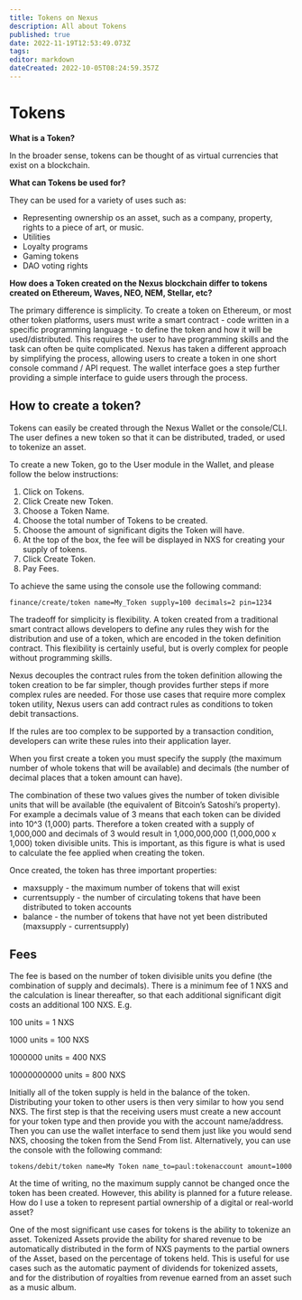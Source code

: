 ```yaml
---
title: Tokens on Nexus
description: All about Tokens
published: true
date: 2022-11-19T12:53:49.073Z
tags: 
editor: markdown
dateCreated: 2022-10-05T08:24:59.357Z
---
```


# Tokens

**What is a Token?**

In the broader sense, tokens can be thought of as virtual currencies that exist on a blockchain.

**What can Tokens be used for?**

They can be used for a variety of uses such as:

- Representing ownership os an asset, such as a company, property, rights to a piece of art, or music.
- Utilities
- Loyalty programs
- Gaming tokens
- DAO voting rights

**How does a Token created on the Nexus blockchain differ to tokens created on Ethereum, Waves, NEO, NEM, Stellar, etc?**

The primary difference is simplicity. To create a token on Ethereum, or most other token platforms, users must write a smart contract - code written in a specific programming language - to define the token and how it will be used/distributed. This requires the user to have programming skills and the task can often be quite complicated. Nexus has taken a different approach by simplifying the process, allowing users to create a token in one short console command / API request. The wallet interface goes a step further providing a simple interface to guide users through the process.

## How to create a token?

Tokens can easily be created through the Nexus Wallet or the console/CLI. The user defines a new token so that it can be distributed, traded, or used to tokenize an asset.

To create a new Token, go to the User module in the Wallet, and please follow the below instructions:

1. Click on Tokens.
2. Click Create new Token.
3. Choose a Token Name.
4. Choose the total number of Tokens to be created.
5. Choose the amount of significant digits the Token will have.
6. At the top of the box, the fee will be displayed in NXS for creating your supply of tokens.
7. Click Create Token.
8. Pay Fees.

To achieve the same using the console use the following command:

```
finance/create/token name=My_Token supply=100 decimals=2 pin=1234
```

The tradeoff for simplicity is flexibility. A token created from a traditional smart contract allows developers to define any rules they wish for the distribution and use of a token, which are encoded in the token definition contract. This flexibility is certainly useful, but is overly complex for people without programming skills.

Nexus decouples the contract rules from the token definition allowing the token creation to be far simpler, though provides further steps if more complex rules are needed. For those use cases that require more complex token utility, Nexus users can add contract rules as conditions to token debit transactions.

If the rules are too complex to be supported by a transaction condition, developers can write these rules into their application layer.

When you first create a token you must specify the supply (the maximum number of whole tokens that will be available) and decimals (the number of decimal places that a token amount can have).

The combination of these two values gives the number of token divisible units that will be available (the equivalent of Bitcoin’s Satoshi’s property). For example a decimals value of 3 means that each token can be divided into 10^3 (1,000) parts. Therefore a token created with a supply of 1,000,000 and decimals of 3 would result in 1,000,000,000 (1,000,000 x 1,000) token divisible units. This is important, as this figure is what is used to calculate the fee applied when creating the token.

Once created, the token has three important properties:

* maxsupply - the maximum number of tokens that will exist
* currentsupply - the number of circulating tokens that have been distributed to token accounts
* balance - the number of tokens that have not yet been distributed (maxsupply - currentsupply)

## Fees
The fee is based on the number of token divisible units you define (the combination of supply and decimals). There is a minimum fee of 1 NXS and the calculation is linear thereafter, so that each additional significant digit costs an additional 100 NXS. E.g.

100 units = 1 NXS

1000 units = 100 NXS

1000000 units = 400 NXS

10000000000 units = 800 NXS

Initially all of the token supply is held in the balance of the token. Distributing your token to other users is then very similar to how you send NXS. The first step is that the receiving users must create a new account for your token type and then provide you with the account name/address. Then you can use the wallet interface to send them just like you would send NXS, choosing the token from the Send From list. Alternatively, you can use the console with the following command:

```
tokens/debit/token name=My Token name_to=paul:tokenaccount amount=1000
```

At the time of writing, no the maximum supply cannot be changed once the token has been created. However, this ability is planned for a future release. How do I use a token to represent partial ownership of a digital or real-world asset?

One of the most significant use cases for tokens is the ability to tokenize an asset. Tokenized Assets provide the ability for shared revenue to be automatically distributed in the form of NXS payments to the partial owners of the Asset, based on the percentage of tokens held. This is useful for use cases such as the automatic payment of dividends for tokenized assets, and for the distribution of royalties from revenue earned from an asset such as a music album.